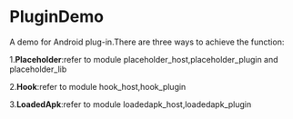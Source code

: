 # PluginDemo

A demo for Android plug-in.There are three ways to achieve the function:

1.**Placeholder**:refer to module placeholder_host,placeholder_plugin and placeholder_lib

2.**Hook**:refer to module hook_host,hook_plugin

3.**LoadedApk**:refer to module loadedapk_host,loadedapk_plugin
